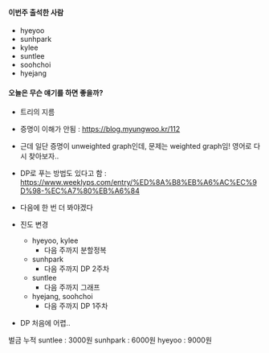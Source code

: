 #### 이번주 출석한 사람
- hyeyoo
- sunhpark
- kylee
- suntlee
- soohchoi
- hyejang

#### 오늘은 무슨 얘기를 하면 좋을까?

- 트리의 지름
- 증명이 이해가 안됨 : https://blog.myungwoo.kr/112
- 근데 일단 증명이 unweighted graph인데, 문제는 weighted graph임! 영어로 다시 찾아보자..
- DP로 푸는 방법도 있다고 함 : https://www.weeklyps.com/entry/%ED%8A%B8%EB%A6%AC%EC%9D%98-%EC%A7%80%EB%A6%84
- 다음에 한 번 더 봐야겠다

- 진도 변경
  - hyeyoo, kylee
    - 다음 주까지 분할정복
  - sunhpark
    - 다음 주까지 DP 2주차
  - suntlee
    - 다음 주까지 그래프
  - hyejang, soohchoi
    - 다음 주까지 DP 1주차

- DP 처음에 어렵..

벌금 누적
suntlee : 3000원
sunhpark : 6000원
hyeyoo : 9000원
